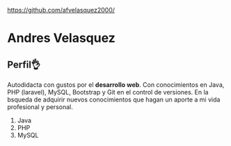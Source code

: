 https://github.com/afvelasquez2000/

# Andres Velasquez
## Perfil👌
Autodidacta con gustos por el **desarrollo web**. Con conocimientos en Java, PHP (laravel), MySQL, Bootstrap y Git en el control de versiones. En la bsqueda de adquirir nuevos conocimientos que hagan un aporte a mi vida profesional y personal.

1. Java 
2. PHP  
3. MySQL 